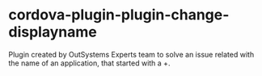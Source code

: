 # cordova-plugin-plugin-change-displayname
Plugin created by OutSystems Experts team to solve an issue related with the name of an application, that started with a +. 
